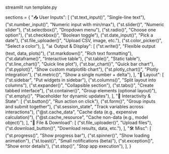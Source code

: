 streamlit run template.py

sections = {
    "📥 User Inputs": [
        ("st.text_input()", "Single-line text"),
        ("st.number_input()", "Numeric input with min/max"),
        ("st.slider()", "Numeric slider"),
        ("st.selectbox()", "Dropdown menu"),
        ("st.radio()", "Choose one option"),
        ("st.checkbox()", "Boolean toggle"),
        ("st.date_input()", "Pick a date"),
        ("st.file_uploader()", "Upload CSV, image, etc."),
        ("st.color_picker()", "Select a color"),
    ],
    "📊 Output & Display": [
        ("st.write()", "Flexible output (text, data, plots)"),
        ("st.markdown()", "Rich text formatting"),
        ("st.dataframe()", "Interactive table"),
        ("st.table()", "Static table"),
        ("st.line_chart()", "Quick line plot"),
        ("st.bar_chart()", "Quick bar chart"),
        ("st.pyplot()", "Show custom matplotlib chart"),
        ("st.plotly_chart()", "Plotly integration"),
        ("st.metric()", "Show a single number + delta"),
    ],
    "🧱 Layout": [
        ("st.sidebar", "Put widgets in sidebar"),
        ("st.columns()", "Split layout into columns"),
        ("st.expander()", "Collapsible section"),
        ("st.tabs()", "Create tabbed interface"),
        ("st.container()", "Group elements (optional layout)"),
        ("st.empty()", "Placeholder for dynamic updates"),
    ],
    "🔁 Interactivity & State": [
        ("st.button()", "Run action on click"),
        ("st.form()", "Group inputs and submit together"),
        ("st.session_state", "Track variables across interactions"),
        ("@st.cache_data", "Cache data (e.g., expensive calculation)"),
        ("@st.cache_resource", "Cache non-data (e.g., model object)"),
    ],
    "📁 File & Download": [
        ("st.file_uploader()", "Upload files"),
        ("st.download_button()", "Download results, data, etc."),
    ],
    "🛠 Misc": [
        ("st.progress()", "Show progress bar"),
        ("st.spinner()", "Show loading animation"),
        ("st.toast()", "Small notifications (beta)"),
        ("st.exception()", "Show error details"),
        ("st.stop()", "Stop app execution"),
    ],
}